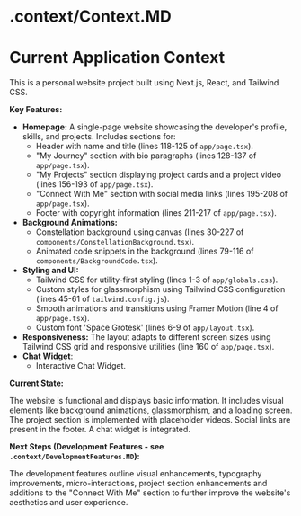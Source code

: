 # .context/Context.MD 

# Current Application Context

This is a personal website project built using Next.js, React, and Tailwind CSS.

**Key Features:**

- **Homepage:**  A single-page website showcasing the developer's profile, skills, and projects. Includes sections for:
    - Header with name and title (lines 118-125 of `app/page.tsx`).
    - "My Journey" section with bio paragraphs (lines 128-137 of `app/page.tsx`).
    - "My Projects" section displaying project cards and a project video (lines 156-193 of `app/page.tsx`).
    - "Connect With Me" section with social media links (lines 195-208 of `app/page.tsx`).
    - Footer with copyright information (lines 211-217 of `app/page.tsx`).
- **Background Animations:**
    - Constellation background using canvas (lines 30-227 of `components/ConstellationBackground.tsx`).
    - Animated code snippets in the background (lines 79-116 of `components/BackgroundCode.tsx`).
- **Styling and UI:**
    - Tailwind CSS for utility-first styling (lines 1-3 of `app/globals.css`).
    - Custom styles for glassmorphism using Tailwind CSS configuration (lines 45-61 of `tailwind.config.js`).
    - Smooth animations and transitions using Framer Motion (line 4 of `app/page.tsx`).
    - Custom font 'Space Grotesk' (lines 6-9 of `app/layout.tsx`).
- **Responsiveness:** The layout adapts to different screen sizes using Tailwind CSS grid and responsive utilities (line 160 of `app/page.tsx`).
- **Chat Widget**:
    - Interactive Chat Widget.

**Current State:**

The website is functional and displays basic information. It includes visual elements like background animations, glassmorphism, and a loading screen. The project section is implemented with placeholder videos. Social links are present in the footer. A chat widget is integrated.

**Next Steps (Development Features - see `.context/DevelopmentFeatures.MD`):**

The development features outline visual enhancements, typography improvements, micro-interactions, project section enhancements and additions to the "Connect With Me" section to further improve the website's aesthetics and user experience. 